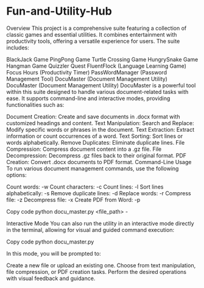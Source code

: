 # Fun-and-Utility-Hub

Overview
This project is a comprehensive suite featuring a collection of classic games and essential utilities. It combines entertainment with productivity tools, offering a versatile experience for users. The suite includes:

BlackJack Game
PingPong Game
Turtle Crossing Game
HungrySnake Game
Hangman Game
Quizzler Quest
FluentFlock (Language Learning Game)
Focus Hours (Productivity Timer)
PassWordManager (Password Management Tool)
DocuMaster (Document Management Utility)
DocuMaster (Document Management Utility)
DocuMaster is a powerful tool within this suite designed to handle various document-related tasks with ease. It supports command-line and interactive modes, providing functionalities such as:

Document Creation: Create and save documents in .docx format with customized headings and content.
Text Manipulation:
Search and Replace: Modify specific words or phrases in the document.
Text Extraction: Extract information or count occurrences of a word.
Text Sorting: Sort lines or words alphabetically.
Remove Duplicates: Eliminate duplicate lines.
File Compression: Compress document content into a .gz file.
File Decompression: Decompress .gz files back to their original format.
PDF Creation: Convert .docx documents to PDF format.
Command-Line Usage
To run various document management commands, use the following options:

Count words: -w
Count characters: -c
Count lines: -l
Sort lines alphabetically: -s
Remove duplicate lines: -d
Replace words: -r <target> <replacement>
Compress file: -z
Decompress file: -x
Create PDF from Word: -p

Copy code
python docu_master.py <file_path> -<command>

Interactive Mode
You can also run the utility in an interactive mode directly in the terminal, allowing for visual and guided command execution:


Copy code
python docu_master.py

In this mode, you will be prompted to:

Create a new file or upload an existing one.
Choose from text manipulation, file compression, or PDF creation tasks.
Perform the desired operations with visual feedback and guidance.
